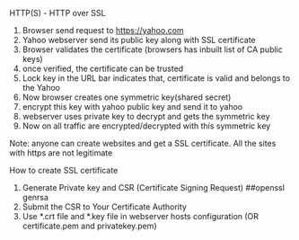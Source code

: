 HTTP(S) - HTTP over SSL

1. Browser send request to https://yahoo.com
2. Yahoo webserver send its public key along with SSL certificate
3. Browser validates the certificate (browsers has inbuilt list of CA public keys)
4. once verified, the certificate can be trusted
5. Lock key in the URL bar indicates that, certificate is valid and belongs to the Yahoo
6. Now browser creates one symmetric key(shared secret)
7. encrypt this key with yahoo public key and send it to yahoo
8. webserver uses private key to decrypt and gets the symmetric key
9. Now on all traffic are encrypted/decrypted with this symmetric key

Note: anyone can create websites and get a SSL certificate. All the sites with https are not legitimate

How to create SSL certificate
1. Generate Private key and CSR (Certificate Signing Request) ##openssl genrsa 
2. Submit the CSR to Your Certificate Authority
3. Use *.crt file and *.key file in webserver hosts configuration (OR certificate.pem and privatekey.pem)
